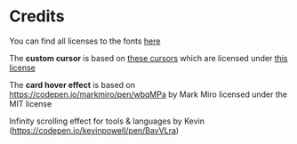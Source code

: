 



# Credits

You can find all licenses to the fonts [here](src/app/fonts/licenses/)

The **custom cursor** is based on [these cursors](https://www.michieldb.nl/other/cursors/) which are licensed under [this license](https://creativecommons.org/licenses/by-nc/4.0/deed.en)

The **card hover effect** is based on https://codepen.io/markmiro/pen/wbqMPa by Mark Miro licensed under the MIT license

Infinity scrolling effect for tools & languages by Kevin (https://codepen.io/kevinpowell/pen/BavVLra)